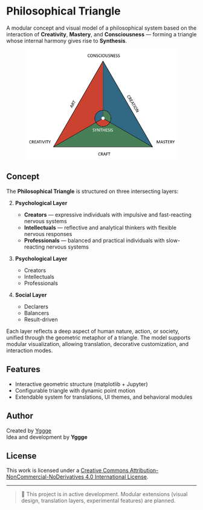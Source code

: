 # Philosophical Triangle

A modular concept and visual model of a philosophical system based on the interaction of **Creativity**, **Mastery**, and **Consciousness** — forming a triangle whose internal harmony gives rise to **Synthesis**.

<p align="center">
  <img src="./assets/Triangle.png" alt="Philosophical Triangle" width="400"/>
</p>

## Concept

The **Philosophical Triangle** is structured on three intersecting layers:

2. **Psychological Layer**
   - **Creators** — expressive individuals with impulsive and fast-reacting nervous systems
   - **Intellectuals** — reflective and analytical thinkers with flexible nervous responses
   - **Professionals** — balanced and practical individuals with slow-reacting nervous systems

2. **Psychological Layer**
   - Creators
   - Intellectuals
   - Professionals

3. **Social Layer**
   - Declarers
   - Balancers
   - Result-driven

Each layer reflects a deep aspect of human nature, action, or society, unified through the geometric metaphor of a triangle. The model supports modular visualization, allowing translation, decorative customization, and interaction modes.

## Features

- Interactive geometric structure (matplotlib + Jupyter)
- Configurable triangle with dynamic point motion
- Extendable system for translations, UI themes, and behavioral modules

## Author

Created by [Yggge](https://github.com/Yggge)  
Idea and development by **Yggge**

## License

This work is licensed under a [Creative Commons Attribution-NonCommercial-NoDerivatives 4.0 International License](https://creativecommons.org/licenses/by-nc-nd/4.0/).

---

> 🧩 This project is in active development. Modular extensions (visual design, translation layers, experimental features) are planned.
